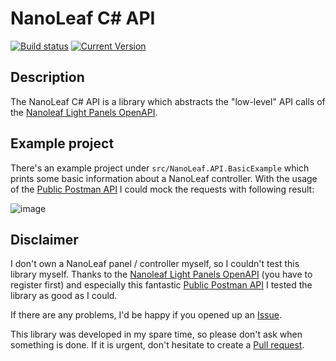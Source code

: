 # NanoLeaf C# API

[![Build status](https://ci.appveyor.com/api/projects/status/uk4se82ak2bov8re?svg=true)](https://ci.appveyor.com/project/Silverdark/nanoleaf-api) 
[![Current Version](https://img.shields.io/nuget/v/nanoleaf.api.svg)](https://www.nuget.org/packages/nanoleaf.api/)

## Description

The NanoLeaf C# API is a library which abstracts the "low-level" API calls of the [Nanoleaf Light Panels OpenAPI](http://forum.nanoleaf.me/docs/openapi).

## Example project

There's an example project under `src/NanoLeaf.API.BasicExample` which prints some basic information about a NanoLeaf controller. With the usage of the [Public Postman API](https://documenter.getpostman.com/view/1559645/RW1gEcCH#701416c8-2660-453c-bcd2-e2b72290171a) I could mock the requests with following result:

![image](https://user-images.githubusercontent.com/3630571/51432907-0cd0b580-1c40-11e9-8cf4-f3a98ff18b4a.png)

## Disclaimer

I don't own a NanoLeaf panel / controller myself, so I couldn't test this library myself. Thanks to the [Nanoleaf Light Panels OpenAPI](http://forum.nanoleaf.me/docs/openapi) (you have to register first) and especially this fantastic [Public Postman API](https://documenter.getpostman.com/view/1559645/RW1gEcCH#701416c8-2660-453c-bcd2-e2b72290171a) I tested the library as good as I could.

If there are any problems, I'd be happy if you opened up an [Issue](https://github.com/Silverdark/NanoLeaf.API/issues).

This library was developed in my spare time, so please don't ask when something is done. If it is urgent, don't hesitate to create a [Pull request](https://github.com/Silverdark/NanoLeaf.API/pulls).